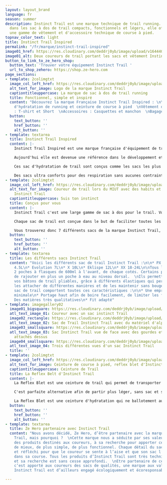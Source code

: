 ```yaml
---
layout: layout_brand
language: fr
season: summer
description: Instinct Trail est une marque technique de trail running. Spécialisé
  dans les sac à dos de trail compacts, fonctionnels et légers, elle offre également
  une gamme de vêtement et d'accessoire technique de course à pied.
topnav_color_text: light
title: Instinct Trail Inspired
permalink: "/fr/marque/instinct-trail-inspired"
image01_href: https://res.cloudinary.com/deddrj0yb/image/upload/v1644409543/website/Instinct%20Trail/104467426_1405340209666139_5138196132130000830_n_terwzl.png
image01_alt: Deux coureurs de trail portant les sacs et vêtement Instinct trail
button_to_link_to_ze_hero_shop:
  button_text: 'Trouver votre équipement Instinct Trail '
  url_to_shop_zehero: https://shop.ze-hero.com
page_sections:
- template: 2colimgtxt
  image_col_left_href: https://res.cloudinary.com/deddrj0yb/image/upload/v1644483486/website/Instinct%20Trail/instinct_156X55_xh7sls.png
  alt_text_for_image: Logo de la marque Instinct Trail
  captiontitleuppercase: La marque de sac à dos de trail running
  title: Fonctionnel, simple et inspiré
  content: "Découvrez la marque Française Instinct Trail Inspired : \n\nSac à dos
    d'hydratation de running et ceinture de course à pied  \nVêtement de trail technique
    : T-shirt et Short  \nAccessoires : Casquettes et manchon  \nBagagerie de voyage "
  button:
    text_button: ''
    href_button: ''
    alt_button: ''
- template: textarea
  title: Instinct Trail Inspired
  content: |-
    Instinct Trail Inspired est une marque française d'équipement de trail qui est né dans le cœur des montagnes des Alpes française. Conçue pour apporter le meilleur aux coureurs, cette nouvelle marque de trail est sans cesse dans le progrès.

    Aujourd'hui elle est devenue une référence dans le développement et la conception des sacs à dos, des sacs d'hydrations de trail running. Elle s'est également positionnement sur un textile très technique pour le trail, ainsi que sur des accessoires tel que les casquettes, des manchons...

    Ces sac d'hydratation de trail sont conçus comme les sacs les plus fonctionnelles, anatomiques et ergonomique du marché. La création de ces sacs, c'est la recherche de ce que le coureur a besoin pendant ses trails. C'est l'expérience du terrain, comprendre les gestes simples mais important lorsqu'on utilise son sac pour boire, pour chercher à manger. C'est surtout avoir un sac qui serait comme une seconde peau avec des rangements faciles et utiles pour les utiliser. Les sacs Instinct Trail ont pour but également, la liberté totale de mouvement, un réglage sur-mesure et aucun ballotement.

    Des sacs ultra conforts pour des respiration sans aucunes contraintes. Ces sacs restent très légers mais sont résistants. Ils répondent aux questionnement, de comment boire et s'alimenter facilement afin de transporter son équipement facilement.
- template: 2colimgtxt
  image_col_left_href: https://res.cloudinary.com/deddrj0yb/image/upload/v1644409543/website/Instinct%20Trail/244301246_4497480070331104_4292859160198147845_n_sxdl69.jpg
  alt_text_for_image: Coureur de trail lors du MIUT avec des habits et sac de trail
    Instinct Trail
  captiontitleuppercase: Suis ton instinct
  title: Conçus pour vous
  content: |-
    Instinct Trail c'est une large gamme de sac à dos pour le trail. Vous pourrez alors retrouver de sacs parfait pour des sessions de course à pied de 1h jusqu'à des sessions de plusieurs jours.

    Chaque sac de trail est conçue dans le but de faciliter toutes les démarches du coureur. C'est porter sur soi tout ce dont vous avez besoin, en ayant des accès simples, rapides et sans efforts. C'est avoir un contenu important dans son sac, mais qui sera adapté parfaitement à votre morphologie ce qui permet de n'avoir aucun ballotement. Les sacs Instinct Trail s'est la fonctionnalité, la légèreté, c'est avoir un sac ultra compact et minimaliste afin d'aider le coureur mais surtout l'accompagner dans ces sorties de trail.

    Vous trouverez donc 7 différents sacs de la marque Instinct Trail, chacun apporte un litrage plus important et donc des fonctionnalités en plus, des rangements supplémentaires. Chaque sac s'attache et se règle et ainsi grâce à 2 sangles pectorales ainsi des élastiques latéraux qui permettent un ajustement parfait sur votre corps. Tous les sacs ont mesh alvéolaire "nid d'abeille" qui permet d'être très respirant, aéré et d'évaporer facilement la transpiration.
  button:
    text_button: ''
    href_button: ''
    alt_button: ''
- template: textarea
  title: Les différents sacs Instinct Trail
  content: "Voici les différents sac de trail Instinct Trail :\n\n* PX 3.1L\n* Ambition
    4.5L\n* Evolution 7L\n* X 10L\n* Eklispe 12L\n* XX 18-24L\n\nTous les sacs comportent
    2 poches à flasques de 600ml à l'avant, de chaque cotés. Certains permettront
    de rajouter en plus un poche à eau au niveau dorsal.  \nIls permettent tous d'attacher
    vos bâtons de trail pliables, grâce à différents élastiques qui permettent de
    les attacher de différentes manières et de les maintenir sans bouger.\n\nChaque
    sac de trail comportent toutes ces caractéristiques :\n\n* Une empreinte corporelle
    minimale\n* Portage haut afin de boire facilement, de limiter les frottements\n*
    Des matières très qualitatives\n* Fit adapté"
- template: imagegallery02
  image01_bigsquare: https://res.cloudinary.com/deddrj0yb/image/upload/v1644416055/website/Instinct%20Trail/InStinct-Web-Focus-AMBITION-back-1-2020-1250x938-1_adlkzi.jpg
  atl_text_image_01: Coureur avec un sac instinct Trail
  image02_rectangle: https://res.cloudinary.com/deddrj0yb/image/upload/v1644416055/website/Instinct%20Trail/IMGL6944_web_900x900_uzb0te.jpg
  atl_text_image_02: Sac de Trail Instinct Trail avec du matériel d'alpinisme dessus
  image03_smallsquare: https://res.cloudinary.com/deddrj0yb/image/upload/v1644416055/website/Instinct%20Trail/Instinct_X_Mannequin_Front_View_1080x1080px_abvcdc.jpg
  atl_text_image_03: Sac Instinct Trail vue de face avec des gourdes et des bâtons
    attachés dessus
  image04_smallsquare: https://res.cloudinary.com/deddrj0yb/image/upload/v1644416055/website/Instinct%20Trail/InStinct_Eklipse_Poles_1250x938_xyrwnl.jpg
  atl_text_image_04: Trois différentes vues d'un sac Instinct Trail
  title: ''
- template: 2colimgtxt
  image_col_left_href: https://res.cloudinary.com/deddrj0yb/image/upload/v1644481997/website/Instinct%20Trail/Instinct_Reflex_Belt_Ghost_3-4_Front_Empty_cffgyn.jpg
  alt_text_for_image: Ceinture de course à pied, reflex blet d'Instinct Trail
  captiontitleuppercase: Ceinture de Trail
  title: La Reflex Belt d'Instinct Trail
  content: |-
    La Reflex Blet est une ceinture de trail qui permet de transporter différentes choses sans partir avec un sac à dos. Très intuitive, légère et confortable, cette ceinture vous accompagnera pour des petits footings jusqu'à des trails de 2h.

    C'est parfaite alternative afin de partir plus léger, sans sac et si vous aimez prendre ce dont vous avez besoin seulement autour de la taille.

    La Reflex Blet est une ceinture d'hydratation qui ne ballotement aucunement même en étant remplis.
  button:
    text_button: ''
    href_button: ''
    alt_button: ''
- template: textarea
  title: Ze Hero partenaire avec Instinct Trail
  content: "Nous avons décidé, Ze Hero, d’être partenaire avec la marque Instinct
    Trail, mais pourquoi ?  \nCette marque nous a séduite par ses valeurs, sa conception
    des produits destinés aux coureurs, à sa recherche pour apporter ce qu’il y a
    de mieux, de plus simple, de plus fonctionnel. Chaque détail du sac est pensé
    et réfléchi pour que le coureur se sente à l’aise et que son sac l’accompagne
    dans sa course. Tous les produits d’Instinct Trail sont très techniques et ergonomique
    et sa recherche est sans cesse approfondi.  \nEtre partenaire de cette marque,
    c’est apporté aux coureurs des sacs de qualités, une marque aux valeurs importantes.
    Instinct Trail est d’ailleurs engagé écologiquement et écoresponsables."

---
```

